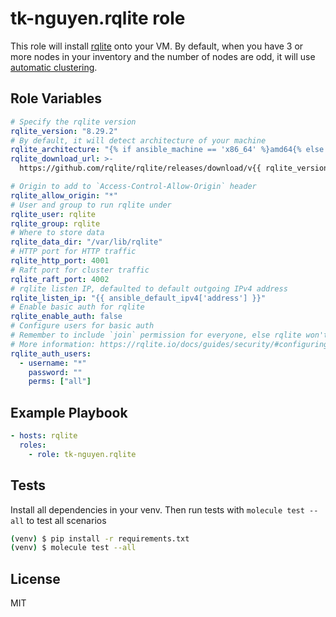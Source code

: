 # tk-nguyen.rqlite role

This role will install [rqlite](https://rqlite.io/) onto your VM. By default, when you have 3 or more nodes in your inventory and the number of nodes are odd, it will use [automatic clustering](https://rqlite.io/docs/clustering/automatic-clustering/).

## Role Variables

```yaml
# Specify the rqlite version
rqlite_version: "8.29.2"
# By default, it will detect architecture of your machine
rqlite_architecture: "{% if ansible_machine == 'x86_64' %}amd64{% else %}{{ ansible_machine }}{% endif %}"
rqlite_download_url: >-
  https://github.com/rqlite/rqlite/releases/download/v{{ rqlite_version }}/rqlite-v{{ rqlite_version }}-linux-{{ rqlite_architecture }}.tar.gz

# Origin to add to `Access-Control-Allow-Origin` header
rqlite_allow_origin: "*"
# User and group to run rqlite under
rqlite_user: rqlite
rqlite_group: rqlite
# Where to store data
rqlite_data_dir: "/var/lib/rqlite"
# HTTP port for HTTP traffic
rqlite_http_port: 4001
# Raft port for cluster traffic
rqlite_raft_port: 4002
# rqlite listen IP, defaulted to default outgoing IPv4 address
rqlite_listen_ip: "{{ ansible_default_ipv4['address'] }}"
# Enable basic auth for rqlite
rqlite_enable_auth: false
# Configure users for basic auth
# Remember to include `join` permission for everyone, else rqlite won't form a cluster
# More information: https://rqlite.io/docs/guides/security/#configuring-usernames-and-passwords
rqlite_auth_users:
  - username: "*"
    password: ""
    perms: ["all"]
```

## Example Playbook

```yaml
- hosts: rqlite
  roles:
    - role: tk-nguyen.rqlite
```

## Tests

Install all dependencies in your venv. Then run tests with `molecule test --all` to test all scenarios 

```bash
(venv) $ pip install -r requirements.txt
(venv) $ molecule test --all
```

## License

MIT

